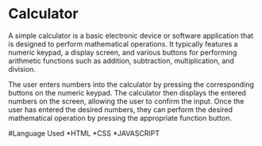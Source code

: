 # Calculator

A simple calculator is a basic electronic device or software application that is designed to perform mathematical operations. It typically features a numeric keypad, a display screen, and various buttons for performing arithmetic functions such as addition, subtraction, multiplication, and division.

The user enters numbers into the calculator by pressing the corresponding buttons on the numeric keypad. The calculator then displays the entered numbers on the screen, allowing the user to confirm the input. Once the user has entered the desired numbers, they can perform the desired mathematical operation by pressing the appropriate function button.

#Language Used
  *HTML
  *CSS
  *JAVASCRIPT
